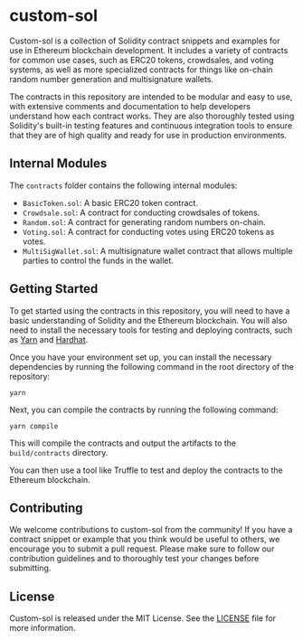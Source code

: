 # custom-sol

Custom-sol is a collection of Solidity contract snippets and examples for use in Ethereum blockchain development. It includes a variety of contracts for common use cases, such as ERC20 tokens, crowdsales, and voting systems, as well as more specialized contracts for things like on-chain random number generation and multisignature wallets.

The contracts in this repository are intended to be modular and easy to use, with extensive comments and documentation to help developers understand how each contract works. They are also thoroughly tested using Solidity's built-in testing features and continuous integration tools to ensure that they are of high quality and ready for use in production environments.

## Internal Modules

The `contracts` folder contains the following internal modules:

- `BasicToken.sol`: A basic ERC20 token contract.
- `Crowdsale.sol`: A contract for conducting crowdsales of tokens.
- `Random.sol`: A contract for generating random numbers on-chain.
- `Voting.sol`: A contract for conducting votes using ERC20 tokens as votes.
- `MultiSigWallet.sol`: A multisignature wallet contract that allows multiple parties to control the funds in the wallet.

## Getting Started

To get started using the contracts in this repository, you will need to have a basic understanding of Solidity and the Ethereum blockchain. You will also need to install the necessary tools for testing and deploying contracts, such as [Yarn](https://yarnpkg.com/getting-started/install) and [Hardhat](https://hardhat.org/getting-started/).

Once you have your environment set up, you can install the necessary dependencies by running the following command in the root directory of the repository:
```
yarn
```

Next, you can compile the contracts by running the following command:
```
yarn compile
```

This will compile the contracts and output the artifacts to the `build/contracts` directory.

You can then use a tool like Truffle to test and deploy the contracts to the Ethereum blockchain.

## Contributing

We welcome contributions to custom-sol from the community! If you have a contract snippet or example that you think would be useful to others, we encourage you to submit a pull request. Please make sure to follow our contribution guidelines and to thoroughly test your changes before submitting.

## License

Custom-sol is released under the MIT License. See the [LICENSE](LICENSE) file for more information.
